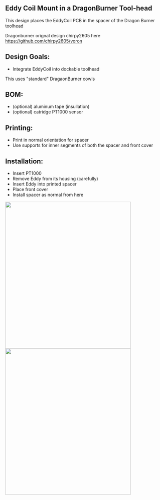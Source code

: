 ## Eddy Coil Mount in a DragonBurner Tool-head
This design places the EddyCoil PCB in the spacer of the Dragon Burner toolhead

Dragonburner orignal design chirpy2605 here https://github.com/chirpy2605/voron

## Design Goals:
- Integrate EddyCoil into dockable toolhead

This uses "standard" DragaonBurner cowls

## BOM:
- (optional) aluminum tape (insullation)
- (optional) catridge PT1000 sensor

## Printing:
- Print in normal orientation for spacer
- Use supports for inner segments of both the spacer and front cover

## Installation:
- Insert PT1000
- Remove Eddy from its housing (carefully)
- Insert Eddy into printed spacer
- Place front cover
- Install spacer as normal from here

<img src="https://github.com/cekim-git/Toolchanger/blob/main/UserMods/cekim/EddyMount/v1.0/FystecCNC/EddyDBHousing.jpg" width="400" height="465">
<img src="https://github.com/cekim-git/Toolchanger/blob/main/UserMods/cekim/EddyMount/v1.0/FystecCNC/EddyDBInstalled.jpg" width="400" height="465">
